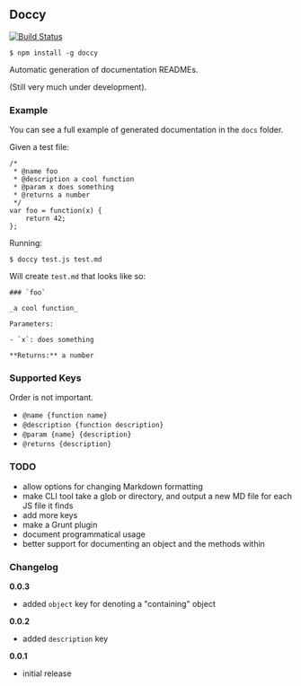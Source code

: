 ## Doccy

[![Build Status](https://travis-ci.org/jackfranklin/doccy.png)](https://travis-ci.org/jackfranklin/doccy)
```
$ npm install -g doccy
```

Automatic generation of documentation READMEs.

(Still very much under development).

### Example

You can see a full example of generated documentation in the `docs` folder.

Given a test file:

```
/*
 * @name foo
 * @description a cool function
 * @param x does something
 * @returns a number
 */
var foo = function(x) {
    return 42;
};
```

Running:

```
$ doccy test.js test.md
```

Will create `test.md` that looks like so:

```
### `foo`

_a cool function_

Parameters:

- `x`: does something

**Returns:** a number
```

### Supported Keys

Order is not important.

- `@name {function name}`
- `@description {function description}`
- `@param {name} {description}`
- `@returns {description}`

### TODO

- allow options for changing Markdown formatting
- make CLI tool take a glob or directory, and output a new MD file for each JS file it finds
- add more keys
- make a Grunt plugin
- document programmatical usage
- better support for documenting an object and the methods within

### Changelog

__0.0.3__
- added `object` key for denoting a "containing" object

__0.0.2__
- added `description` key

__0.0.1__
- initial release

